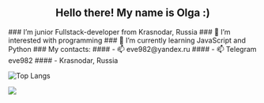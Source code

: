 
<h2 style="text-align: center">Hello there! My name is Olga :)</h2>
### I’m junior Fullstack-developer from Krasnodar, Russia
### 👀 I’m interested with programming
### 🌱 I’m currently learning JavaScript and Python
### My contacts:
#### - 📫 eve982@yandex.ru
#### - 📫 Telegram eve982
#### - Krasnodar, Russia
<!-- - 💞️ I’m looking to collaborate on ... -->


![Top Langs](https://github-readme-stats.vercel.app/api/top-langs/?username=eve982&layout=compact&hide=shell,procfile&show_icons=true&theme=graywhite)

![](https://komarev.com/ghpvc/?username=eve982)